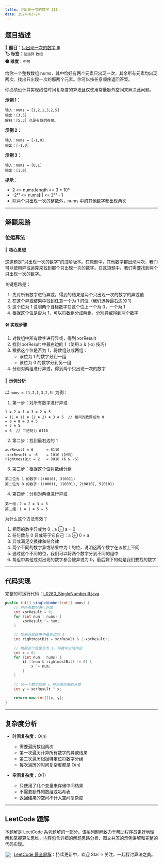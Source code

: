 ```yaml
---
title: 只出现一次的数字 III
date: 2024-03-24
---
```


## 题目描述

**🔗 题目**：[只出现一次的数字 III](https://leetcode.cn/problems/single-number-iii/)  
**🏷️ 标签**：`位运算` `数组`  
**🟡 难度**：`中等`  

给你一个整数数组 nums，其中恰好有两个元素只出现一次，其余所有元素均出现两次。找出只出现一次的那两个元素。你可以按任意顺序返回答案。

你必须设计并实现线性时间复杂度的算法且仅使用常量额外空间来解决此问题。

**示例 1：**
```
输入：nums = [1,2,1,3,2,5]
输出：[3,5]
解释：[5,3] 也是有效的答案。
```

**示例 2：**
```
输入：nums = [-1,0]
输出：[-1,0]
```

**示例 3：**
```
输入：nums = [0,1]
输出：[1,0]
```

**提示：**
- 2 <= nums.length <= 3 * 10⁴
- -2³¹ <= nums[i] <= 2³¹ - 1
- 除两个只出现一次的整数外，nums 中的其他数字都出现两次

---

## 解题思路

### 位运算法

#### 📝 核心思想
这道题是"只出现一次的数字"的进阶版本。在原题中，其他数字都出现两次，我们可以使用异或运算来找到那个只出现一次的数字。在这道题中，我们需要找到两个只出现一次的数字。

关键思路是：
1. 先对所有数字进行异或，得到的结果是两个只出现一次的数字的异或值
2. 在这个异或结果中找到任意一个为 1 的位（我们选择最右边的 1）
3. 这个位为 1 说明两个目标数字在这个位上一个为 0，一个为 1
4. 根据这个位是否为 1，可以将数组分成两组，分别异或得到两个数字

#### 🛠️ 实现步骤
1. 对数组中所有数字进行异或，得到 xorResult
2. 找到 xorResult 中最右边的 1（使用 x & (-x) 技巧）
3. 根据这个位是否为 1，将数组分成两组：
   - 该位为 1 的数字分到一组
   - 该位为 0 的数字分到另一组
4. 分别对两组进行异或，得到两个只出现一次的数字

#### 🧩 示例分析
以 `nums = [1,2,1,3,2,5]` 为例：

1. 第一步：对所有数字进行异或
```
1 ⊕ 2 ⊕ 1 ⊕ 3 ⊕ 2 ⊕ 5
= (1 ⊕ 1) ⊕ (2 ⊕ 2) ⊕ 3 ⊕ 5  // 相同的数异或为 0
= 0 ⊕ 0 ⊕ 3 ⊕ 5
= 3 ⊕ 5
= 6  // 二进制为 0110
```

2. 第二步：找到最右边的 1
```
xorResult = 6      = 0110
-xorResult = -6    = 1010 (补码)
rightmostBit = 2   = 0010 (6 & -6)
```

3. 第三步：根据这个位将数组分组
```
第二位为 1 的数字：2(0010), 3(0011)
第二位为 0 的数字：1(0001), 1(0001), 2(0010), 5(0101)
```

4. 第四步：分别对两组进行异或
```
第一组：2 ⊕ 2 ⊕ 3 = 3
第二组：1 ⊕ 1 ⊕ 5 = 5
```

为什么这个方法有效？
1. 相同的数字异或为 0：a ⊕ a = 0
2. 任何数与 0 异或等于它自己：a ⊕ 0 = a
3. 异或满足交换律和结合律
4. 两个不同的数字异或结果中为 1 的位，说明这两个数字在该位上不同
5. 通过这个不同的位，我们可以将两个数字分到不同的组中
6. 每组中其他成对出现的数字都会被异或为 0，最后剩下的就是我们要找的数字

---

## 代码实现

完整的可运行代码：[L0260_SingleNumberIII.java](../src/main/java/L0260_SingleNumberIII.java)

```java
public int[] singleNumber(int[] nums) {
    // 对所有数字进行异或
    int xorResult = 0;
    for (int num : nums) {
        xorResult ^= num;
    }
    
    // 找到异或结果中最右边的 1
    int rightmostBit = xorResult & (-xorResult);
    
    // 根据这个位是否为 1，将数字分成两组
    int x = 0;
    for (int num : nums) {
        if ((num & rightmostBit) != 0) {
            x ^= num;
        }
    }
    
    // 另一个数字就是 x 和异或结果的异或
    int y = xorResult ^ x;
    
    return new int[]{x, y};
}
```

---

## 复杂度分析

- **时间复杂度**：O(n)
  - 需要遍历数组两次
  - 第一次遍历计算所有数字的异或结果
  - 第二次遍历根据特定位将数字分组
  - 每次遍历的时间复杂度都是 O(n)

- **空间复杂度**：O(1)
  - 只使用了几个变量来存储中间结果
  - 不需要额外的数组或哈希表
  - 返回结果的空间不计入空间复杂度

---

## LeetCode 题解

本题解是 LeetCode 系列题解的一部分。该系列题解致力于帮助程序员更好地理解和掌握算法思维，内容包含详细的解题思路分析、图文并茂的示例讲解和完整的代码实现。

<img src="https://github.githubassets.com/images/modules/logos_page/GitHub-Mark.png" alt="GitHub" width="20" style="vertical-align: middle; margin-right: 5px"> [LeetCode 最全题解](https://github.com/LjyYano/LeetCode)：持续更新中，欢迎 Star ⭐️ 关注，一起探讨算法之美。 
